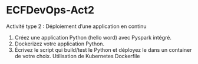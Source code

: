 # ECFDevOps-Act2 	
Activité type 2 : Déploiement d’une application en continu
1. Créez une application Python (hello word) avec Pyspark intégré.
2. Dockerizez votre application Python.
3. Écrivez le script qui build/test le Python et déployez le dans un container de votre
choix.
Utilisation de Kubernetes Dockerfile
